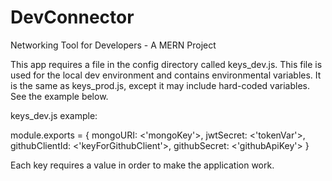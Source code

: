 # DevConnector
Networking Tool for Developers - A MERN Project

This app requires a file in the config directory called keys_dev.js. This file is used for the local dev environment and contains environmental variables. It is the same as keys_prod.js, except it may include hard-coded variables. See the example below.

keys_dev.js example:

module.exports = {
	mongoURI: <'mongoKey'>,
	jwtSecret: <'tokenVar'>,
	githubClientId: <'keyForGithubClient'>,
	githubSecret: <'githubApiKey'>
}

Each key requires a value in order to make the application work.
